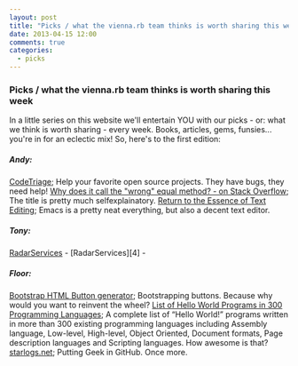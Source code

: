 ```yaml
---
layout: post
title: "Picks / what the vienna.rb team thinks is worth sharing this week"
date: 2013-04-15 12:00
comments: true
categories: 
  - picks
---
```


### Picks / what the vienna.rb team thinks is worth sharing this week

In a little series on this website we'll entertain YOU with our picks - or: what we think is worth sharing - every week.
Books, articles, gems, funsies... you're in for an eclectic mix! So, here's to the first edition:

##### Andy:
[CodeTriage][1]; Help your favorite open source projects. They have bugs, they need help!
[Why does it call the "wrong" equal method? - on Stack Overflow][2]; The title is pretty much selfexplainatory.
[Return to the Essence of Text Editing][8]; Emacs is a pretty neat everything, but also a decent text editor.

##### Tony:
[RadarServices][3] - 
[RadarServices][4] - 

##### Floor:
[Bootstrap HTML Button generator][5]; Bootstrapping buttons. Because why would you want to reinvent the wheel?
[List of Hello World Programs in 300 Programming Languages][6]; A complete list of “Hello World!” programs written in more than 300 existing programming languages including Assembly language, Low-level, High-level, Object Oriented, Document formats, Page description languages and Scripting languages. How awesome is that?
[starlogs.net][7]; Putting Geek in GitHub. Once more. 


[1]: http://www.codetriage.com/
[2]: http://stackoverflow.com/questions/15984011/why-does-it-call-the-wrong-equal-method
[3]: 
[4]: 
[5]: http://bootsnipp.com/buttons
[6]: http://www.mycplus.com/featured-articles/hello-world-programs-in-300-programming-languages/
[7]: http://starlogs.net/
[8]: http://emacsredux.com/
